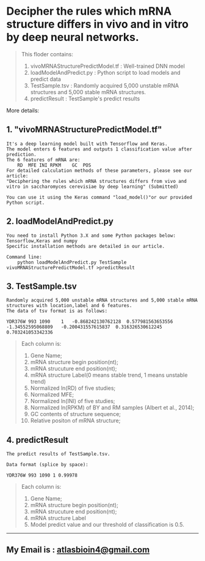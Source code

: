 # Decipher the rules which mRNA structure differs in vivo and in vitro by deep neural networks.

>This floder contains:
>1.	vivoMRNAStructurePredictModel.tf	:	Well-trained DNN model
>2.	loadModelAndPredict.py	:	Python script to load models and predict data
>3.	TestSample.tsv	:	Randomly acquired 5,000 unstable mRNA structures and 5,000 stable mRNA structures.
>4.	predictResult	:	TestSample's predict results
	
More details:

## 1.	"vivoMRNAStructurePredictModel.tf"

	It's a deep learning model built with Tensorflow and Keras. 
	The model enters 6 features and outputs 1 classification value after prediction.
	The 6 features of mRNA are:
		RD	MFE	INI	RPKM	GC	POS
	For detailed calculation methods of these parameters, please see our article:
	"Deciphering the rules which mRNA structures differs from vivo and vitro in saccharomyces cerevisiae by deep learning" (Submitted)
	
	You can use it using the Keras command "load_model()"or our provided Python script.
	
## 2. loadModelAndPredict.py
	
	You need to install Python 3.X and some Python packages below:
	Tensorflow,Keras and numpy
	Specific installation methods are detailed in our article.
	
	Command line:
		python loadModelAndPredict.py TestSample vivoMRNAStructurePredictModel.tf >predictResult
		
## 3. TestSample.tsv

	Randomly acquired 5,000 unstable mRNA structures and 5,000 stable mRNA structures with location,label and 6 features.
	The data of tsv format is as follows:
	
	YDR376W	993	1090	1	-0.868242130762128	0.577981563653556	-1.34552595068809	-0.200431557615837	0.316326530612245	0.703241053342336
	
>	Each column is:
>	1. Gene Name;
>	2. mRNA structure begin position(nt);
>	3. mRNA strucuture end position(nt);
>	4. mRNA structure Label(0 means stable trend, 1 means unstable trend)
>	5. Normalized ln(RD) of five studies;
>	6. Normalized MFE;
>	7. Normalized ln(INI) of five studies;
>	8. Normalized ln(RPKM) of BY and RM samples (Albert et al., 2014);
>	9. GC contents of structure sequence;
>	10. Relative positon of mRNA structure;
	
## 4. predictResult

	The predict results of TestSample.tsv.
	
	Data format (splice by space):
	
	YDR376W 993 1090 1 0.99978
	
>	Each column is:
>	1. Gene Name;
>	2. mRNA structure begin position(nt);
>	3. mRNA strucuture end position(nt);
>	4. mRNA structure Label
>	5. Model predict value and our threshold of classification is 0.5.


--------
My Email is : atlasbioin4@gmail.com
--------
	


